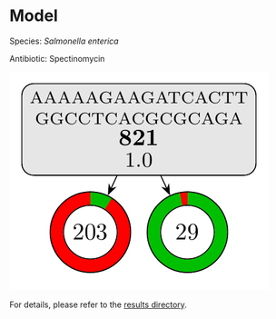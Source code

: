 
# Model

Species: *Salmonella enterica*

Antibiotic: Spectinomycin

<a href="./model.pdf"><img src="./model.png" /></a>

For details, please refer to the [results directory](../../../../../results/cart_b/salmonella%20enterica/spectinomycin/repeat_3/).

